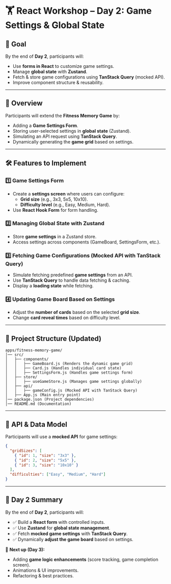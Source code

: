 # 🏋️ React Workshop – Day 2: Game Settings & Global State

## 🎯 Goal
By the end of **Day 2**, participants will:
- Use **forms in React** to customize game settings.
- Manage **global state** with **Zustand**.
- Fetch & store game configurations using **TanStack Query** (mocked API).
- Improve component structure & reusability.

---

## 📌 Overview
Participants will extend the **Fitness Memory Game** by:
- Adding a **Game Settings Form**.
- Storing user-selected settings in **global state** (Zustand).
- Simulating an API request using **TanStack Query**.
- Dynamically generating the **game grid** based on settings.

---

## 🛠 Features to Implement

### **1️⃣ Game Settings Form**
- Create a **settings screen** where users can configure:
  - **Grid size** (e.g., 3x3, 5x5, 10x10).
  - **Difficulty level** (e.g., Easy, Medium, Hard).
- Use **React Hook Form** for form handling.

### **2️⃣ Managing Global State with Zustand**
- Store **game settings** in a Zustand store.
- Access settings across components (GameBoard, SettingsForm, etc.).

### **3️⃣ Fetching Game Configurations (Mocked API with TanStack Query)**
- Simulate fetching predefined **game settings** from an API.
- Use **TanStack Query** to handle data fetching & caching.
- Display a **loading state** while fetching.

### **4️⃣ Updating Game Board Based on Settings**
- Adjust the **number of cards** based on the selected **grid size**.
- Change **card reveal times** based on difficulty level.

---

## 📂 Project Structure (Updated)

```
apps/fitness-memory-game/
│── src/
│   ├── components/
│   │   ├── GameBoard.js (Renders the dynamic game grid)
│   │   ├── Card.js (Handles individual card state)
│   │   ├── SettingsForm.js (Handles game settings form)
│   ├── store/
│   │   ├── useGameStore.js (Manages game settings globally)
│   ├── api/
│   │   ├── gameConfig.js (Mocked API with TanStack Query)
│   ├── App.js (Main entry point)
│── package.json (Project dependencies)
│── README.md (Documentation)
```

---

## 📜 API & Data Model

Participants will use a **mocked API** for game settings:
```json
{
  "gridSizes": [
    { "id": 1, "size": "3x3" },
    { "id": 2, "size": "5x5" },
    { "id": 3, "size": "10x10" }
  ],
  "difficulties": ["Easy", "Medium", "Hard"]
}
```

---

## 🎯 Day 2 Summary

By the end of **Day 2**, participants will:
- ✅ Build a **React form** with controlled inputs.
- ✅ Use **Zustand** for **global state management**.
- ✅ Fetch **mocked game settings** with **TanStack Query**.
- ✅ Dynamically **adjust the game board** based on settings.

📌 **Next up (Day 3):**
- Adding **game logic enhancements** (score tracking, game completion screen).
- Animations & UI improvements.
- Refactoring & best practices.